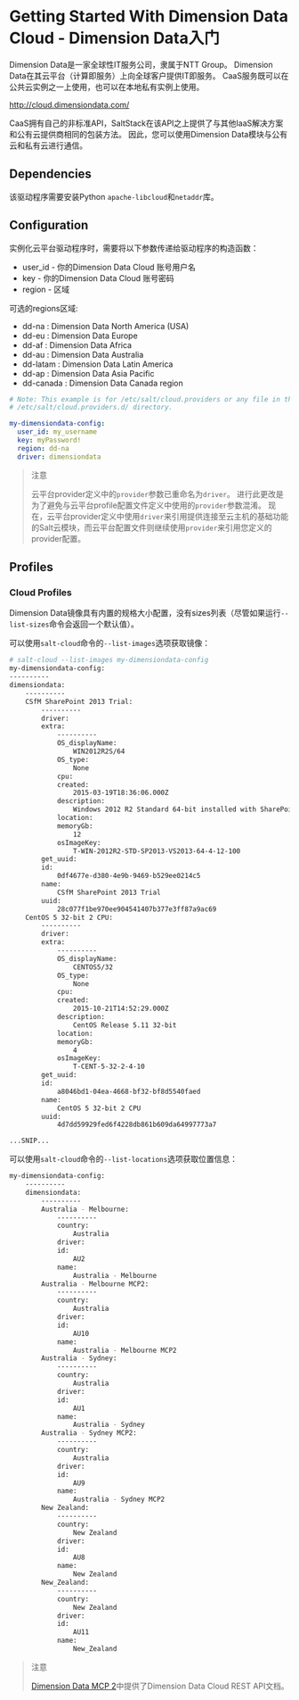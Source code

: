 # Getting Started With Dimension Data Cloud - Dimension Data入门

Dimension Data是一家全球性IT服务公司，隶属于NTT Group。 Dimension Data在其云平台（计算即服务）上向全球客户提供IT即服务。 CaaS服务既可以在公共云实例之一上使用，也可以在本地私有实例上使用。

http://cloud.dimensiondata.com/

CaaS拥有自己的非标准API，SaltStack在该API之上提供了与其他IaaS解决方案和公有云提供商相同的包装方法。 因此，您可以使用Dimension Data模块与公有云和私有云进行通信。

## Dependencies
该驱动程序需要安装Python `apache-libcloud`和`netaddr`库。

## Configuration
实例化云平台驱动程序时，需要将以下参数传递给驱动程序的构造函数：
- user_id - 你的Dimension Data Cloud 账号用户名
- key - 你的Dimension Data Cloud 账号密码
- region - 区域

可选的regions区域:
- dd-na : Dimension Data North America (USA)
- dd-eu : Dimension Data Europe
- dd-af : Dimension Data Africa
- dd-au : Dimension Data Australia
- dd-latam : Dimension Data Latin America
- dd-ap : Dimension Data Asia Pacific
- dd-canada : Dimension Data Canada region

```yaml
# Note: This example is for /etc/salt/cloud.providers or any file in the
# /etc/salt/cloud.providers.d/ directory.

my-dimensiondata-config:
  user_id: my_username
  key: myPassword!
  region: dd-na
  driver: dimensiondata
```

> 注意
>
> 云平台provider定义中的`provider`参数已重命名为`driver`。 进行此更改是为了避免与云平台profile配置文件定义中使用的`provider`参数混淆。 现在，云平台provider定义中使用`driver`来引用提供连接至云主机的基础功能的Salt云模块，而云平台配置文件则继续使用`provider`来引用您定义的provider配置。

## Profiles
### Cloud Profiles

Dimension Data镜像具有内置的规格大小配置，没有sizes列表（尽管如果运行`--list-sizes`命令会返回一个默认值）。

可以使用`salt-cloud`命令的`--list-images`选项获取镜像：
```bash
# salt-cloud --list-images my-dimensiondata-config
my-dimensiondata-config:
----------
dimensiondata:
    ----------
    CSfM SharePoint 2013 Trial:
        ----------
        driver:
        extra:
            ----------
            OS_displayName:
                WIN2012R2S/64
            OS_type:
                None
            cpu:
            created:
                2015-03-19T18:36:06.000Z
            description:
                Windows 2012 R2 Standard 64-bit installed with SharePoint 2013 and Visual Studio 2013 Pro (Trial Version)
            location:
            memoryGb:
                12
            osImageKey:
                T-WIN-2012R2-STD-SP2013-VS2013-64-4-12-100
        get_uuid:
        id:
            0df4677e-d380-4e9b-9469-b529ee0214c5
        name:
            CSfM SharePoint 2013 Trial
        uuid:
            28c077f1be970ee904541407b377e3ff87a9ac69
    CentOS 5 32-bit 2 CPU:
        ----------
        driver:
        extra:
            ----------
            OS_displayName:
                CENTOS5/32
            OS_type:
                None
            cpu:
            created:
                2015-10-21T14:52:29.000Z
            description:
                CentOS Release 5.11 32-bit
            location:
            memoryGb:
                4
            osImageKey:
                T-CENT-5-32-2-4-10
        get_uuid:
        id:
            a8046bd1-04ea-4668-bf32-bf8d5540faed
        name:
            CentOS 5 32-bit 2 CPU
        uuid:
            4d7dd59929fed6f4228db861b609da64997773a7

...SNIP...
```
可以使用`salt-cloud`命令的`--list-locations`选项获取位置信息：
```bash
my-dimensiondata-config:
    ----------
    dimensiondata:
        ----------
        Australia - Melbourne:
            ----------
            country:
                Australia
            driver:
            id:
                AU2
            name:
                Australia - Melbourne
        Australia - Melbourne MCP2:
            ----------
            country:
                Australia
            driver:
            id:
                AU10
            name:
                Australia - Melbourne MCP2
        Australia - Sydney:
            ----------
            country:
                Australia
            driver:
            id:
                AU1
            name:
                Australia - Sydney
        Australia - Sydney MCP2:
            ----------
            country:
                Australia
            driver:
            id:
                AU9
            name:
                Australia - Sydney MCP2
        New Zealand:
            ----------
            country:
                New Zealand
            driver:
            id:
                AU8
            name:
                New Zealand
        New_Zealand:
            ----------
            country:
                New Zealand
            driver:
            id:
                AU11
            name:
                New_Zealand
```

> 注意
>
> [Dimension Data MCP 2](https://community.opsourcecloud.net/Browse.jsp?id=e5b1a66815188ad439f76183b401f026)中提供了Dimension Data Cloud REST API文档。
